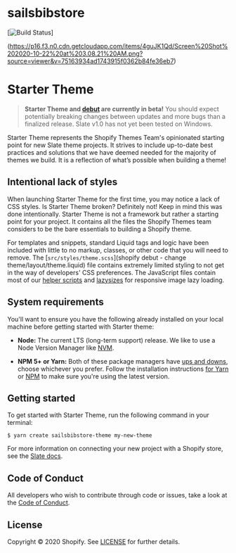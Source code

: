 # sailsbibstore
 
[![Build Status](https://github.com/BechyCherisme/sailsbibstore.git)]

(https://p16.f3.n0.cdn.getcloudapp.com/items/4guJK1Qd/Screen%20Shot%202020-10-22%20at%203.08.21%20AM.png?source=viewer&v=75163934ad1743915f0362b84fe36eb7)

# Starter Theme

> **Starter Theme and [debut](https://github.com/BechyCherisme/sailsbibstore.git) are currently in beta!** You should expect potentially breaking changes between updates and more bugs than a finalized release. Slate v1.0 has not yet been tested on Windows.

Starter Theme represents the Shopify Themes Team's opinionated starting point for new Slate theme projects. It strives to include up-to-date best practices and solutions that we have deemed needed for the majority of themes we build. It is a reflection of what’s possible when building a theme!

## Intentional lack of styles

When launching Starter Theme for the first time, you may notice a lack of CSS styles. Is Starter Theme broken? Definitely not! Keep in mind this was done intentionally. Starter Theme is not a framework but rather a starting point for your project. It contains all the files the Shopify Themes team considers to be the bare essentials to building a Shopify theme.

For templates and snippets, standard Liquid tags and logic have been included with little to no markup, classes, or other code that you will need to remove. The [`src/styles/theme.scss`](shopify debut - change theme/layout/theme.liquid) file contains extremely limited styling to not get in the way of developers' CSS preferences. The JavaScript files contain most of our [helper scripts](https://github.com/Shopify/theme-scripts/tree/master/packages) and [lazysizes](https://github.com/aFarkas/lazysizes) for responsive image lazy loading.

## System requirements

You'll want to ensure you have the following already installed on your local machine before getting started with Starter theme:

- **Node:** The current LTS (long-term support) release. We like to use a Node Version Manager like [NVM](https://github.com/creationix/nvm).

- **NPM 5+ or Yarn:** Both of these package managers have [ups and downs](https://blog.risingstack.com/yarn-vs-npm-node-js-package-managers/), choose whichever you prefer. Follow the installation instructions [for Yarn](https://yarnpkg.com/en/docs/install) or [NPM](https://www.npmjs.com/get-npm) to make sure you're using the latest version.

## Getting started

To get started with Starter Theme, run the following command in your terminal:

```
$ yarn create sailsbibstore-theme my-new-theme
```

For more information on connecting your new project with a Shopify store, see the [Slate docs](https://github.com/Shopify/debuts/wiki/3.-Connect-to-your-store).


## Code of Conduct

All developers who wish to contribute through code or issues, take a look at the
[Code of Conduct](https://github.com/Shopify/starter-theme/blob/master/CODE_OF_CONDUCT.md).

## License

Copyright © 2020 Shopify. See [LICENSE](https://github.com/Shopify/starter-theme/blob/master/LICENSE) for further details.
